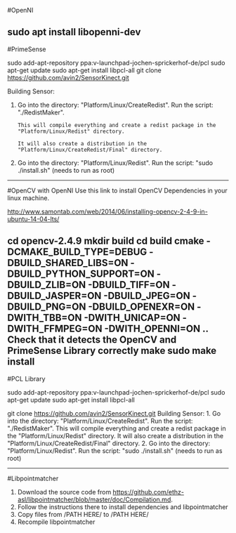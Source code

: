#OpenNI 

sudo apt install libopenni-dev
-----------------------------------------------------------------------------------------
#PrimeSense 

sudo add-apt-repository ppa:v-launchpad-jochen-sprickerhof-de/pcl
sudo apt-get update
sudo apt-get install libpcl-all
git clone https://github.com/avin2/SensorKinect.git

Building Sensor:

1. Go into the directory: "Platform/Linux/CreateRedist".
	   Run the script: "./RedistMaker".

	   This will compile everything and create a redist package in the "Platform/Linux/Redist" directory.
	   
	   It will also create a distribution in the "Platform/Linux/CreateRedist/Final" directory.
1. Go into the directory: "Platform/Linux/Redist".
	   Run the script: "sudo ./install.sh" (needs to run as root)
-----------------------------------------------------------------------------------------
#OpenCV with OpenNI 
Use this link to install OpenCV Dependencies in your linux machine.

http://www.samontab.com/web/2014/06/installing-opencv-2-4-9-in-ubuntu-14-04-lts/

cd opencv-2.4.9
mkdir build
cd build
cmake -DCMAKE_BUILD_TYPE=DEBUG -DBUILD_SHARED_LIBS=ON -DBUILD_PYTHON_SUPPORT=ON -DBUILD_ZLIB=ON -DBUILD_TIFF=ON -DBUILD_JASPER=ON -DBUILD_JPEG=ON -DBUILD_PNG=ON -DBUILD_OPENEXR=ON -DWITH_TBB=ON -DWITH_UNICAP=ON -DWITH_FFMPEG=ON -DWITH_OPENNI=ON ..
Check that it detects the OpenCV and PrimeSense Library correctly
make
sudo make install
--------------------------------------------------------------------------------------------------------
#PCL Library 

sudo add-apt-repository ppa:v-launchpad-jochen-sprickerhof-de/pcl
sudo apt-get update
sudo apt-get install libpcl-all

git clone https://github.com/avin2/SensorKinect.git
Building Sensor:
	1. Go into the directory: "Platform/Linux/CreateRedist".
	   Run the script: "./RedistMaker".
	   This will compile everything and create a redist package in the "Platform/Linux/Redist" directory.
	   It will also create a distribution in the "Platform/Linux/CreateRedist/Final" directory.
	2. Go into the directory: "Platform/Linux/Redist".
	   Run the script: "sudo ./install.sh" (needs to run as root)



--------------------------------------------------------------------------------------------------------

#Libpointmatcher 

1. Download the source code from https://github.com/ethz-asl/libpointmatcher/blob/master/doc/Compilation.md. 
2. Follow the instructions there to install dependencies and libpointmatcher
3. Copy files from /PATH HERE/ to /PATH HERE/
4. Recompile libpointmatcher
